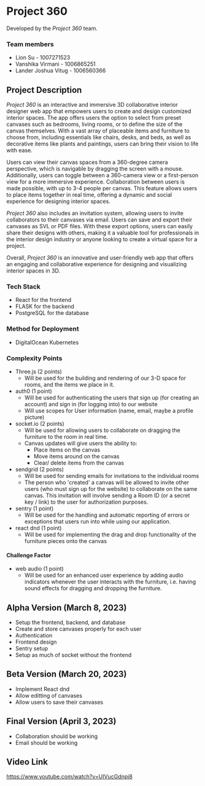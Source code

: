 # Project 360

Developed by the _Project 360_ team.

### Team members

- Lion Su - 1007271523
- Vanshika Virmani - 1006865251
- Lander Joshua Vitug - 1006560366

## Project Description

_Project 360_ is an interactive and immersive 3D collaborative interior designer web app that empowers users to create and design customized interior spaces. The app offers users the option to select from preset canvases such as bedrooms, living rooms, or to define the size of the canvas themselves. With a vast array of placeable items and furniture to choose from, including essentials like chairs, desks, and beds, as well as decorative items like plants and paintings, users can bring their vision to life with ease.

Users can view their canvas spaces from a 360-degree camera perspective, which is navigable by dragging the screen with a mouse. Additionally, users can toggle between a 360-camera view or a first-person view for a more immersive experience. Collaboration between users is made possible, with up to 3-4 people per canvas. This feature allows users to place items together in real time, offering a dynamic and social experience for designing interior spaces.

_Project 360_ also includes an invitation system, allowing users to invite collaborators to their canvases via email. Users can save and export their canvases as SVL or PDF files. With these export options, users can easily share their designs with others, making it a valuable tool for professionals in the interior design industry or anyone looking to create a virtual space for a project.

Overall, _Project 360_ is an innovative and user-friendly web app that offers an engaging and collaborative experience for designing and visualizing interior spaces in 3D.

### Tech Stack

- React for the frontend
- FLASK for the backend
- PostgreSQL for the database

### Method for Deployment

- DigitalOcean Kubernetes

### Complexity Points

- Three.js (2 points)
  - Will be used for the building and rendering of our 3-D space for rooms, and the items we place in it.
- auth0 (1 point)
  - Will be used for authenticating the users that sign up (for creating an account) and sign in (for logging into) to our website
  - Will use scopes for User information (name, email, maybe a profile picture)
- socket.io (2 points)
  - Will be used for allowing users to collaborate on dragging the furniture to the room in real time.
  - Canvas updates will give users the ability to:
    - Place items on the canvas
    - Move items around on the canvas
    - Clear/ delete items from the canvas
- sendgrid (2 points)
  - Will be used for sending emails for invitations to the individual rooms
  - The person who 'created' a canvas will be allowed to invite other users (who must sign up for the website) to collaborate on the same canvas. This invitation will involve sending a Room ID (or a secret key / link) to the user for authorization purposes.
- sentry (1 point)
  - Will be used for the handling and automatic reporting of errors or exceptions that users run into while using our application.
- react dnd (1 point)
  - Will be used for implementing the drag and drop functionality of the furniture pieces onto the canvas

#### Challenge Factor

- web audio (1 point)
  - Will be used for an enhanced user experience by adding audio indicators whenever the user interacts with the furniture, i.e. having sound effects for dragging and dropping the furniture.

## Alpha Version (March 8, 2023)

- Setup the frontend, backend, and database
- Create and store canvases properly for each user
- Authentication
- Frontend design
- Sentry setup
- Setup as much of socket without the frontend

## Beta Version (March 20, 2023)

- Implement React dnd
- Allow editting of canvases
- Allow users to save their canvases

## Final Version (April 3, 2023)

- Collaboration should be working
- Email should be working

## Video Link
https://www.youtube.com/watch?v=UIVucGdnpj8
